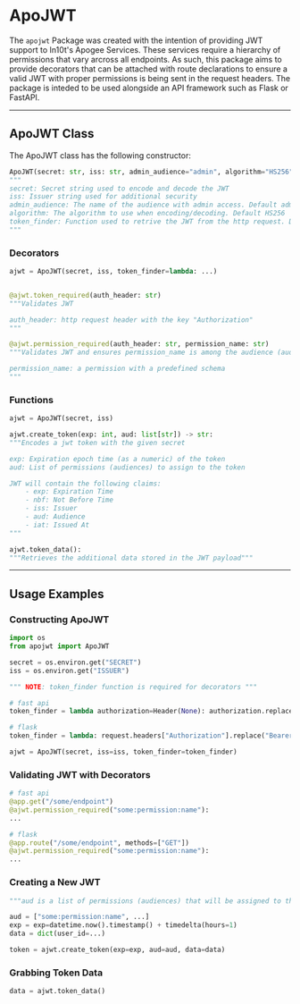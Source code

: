 # ApoJWT
The `apojwt` Package was created with the intention of providing JWT support to In10t's Apogee Services. These services require a hierarchy of permissions that vary arcross all endpoints. As such, this package aims to provide decorators that can be attached with route declarations to ensure a valid JWT with proper permissions is being sent in the request headers. The package is inteded to be used alongside an API framework such as Flask or FastAPI.

---


## ApoJWT Class
The ApoJWT class has the following constructor:
```python
ApoJWT(secret: str, iss: str, admin_audience="admin", algorithm="HS256", token_finder=None)
"""
secret: Secret string used to encode and decode the JWT
iss: Issuer string used for additional security
admin_audience: The name of the audience with admin access. Default admin
algorithm: The algorithm to use when encoding/decoding. Default HS256
token_finder: Function used to retrive the JWT from the http request. Default None
"""
```
### Decorators
```python
ajwt = ApoJWT(secret, iss, token_finder=lambda: ...)


@ajwt.token_required(auth_header: str)
"""Validates JWT

auth_header: http request header with the key "Authorization"
"""

@ajwt.permission_required(auth_header: str, permission_name: str)
"""Validates JWT and ensures permission_name is among the audience (aud)

permission_name: a permission with a predefined schema
"""
```

### Functions
```python
ajwt = ApoJWT(secret, iss)

ajwt.create_token(exp: int, aud: list[str]) -> str:
"""Encodes a jwt token with the given secret

exp: Expiration epoch time (as a numeric) of the token
aud: List of permissions (audiences) to assign to the token

JWT will contain the following claims:
    - exp: Expiration Time
    - nbf: Not Before Time
    - iss: Issuer
    - aud: Audience
    - iat: Issued At
"""

ajwt.token_data():
"""Retrieves the additional data stored in the JWT payload"""
```
---
## Usage Examples
### Constructing ApoJWT
```python
import os
from apojwt import ApoJWT

secret = os.environ.get("SECRET")
iss = os.environ.get("ISSUER")

""" NOTE: token_finder function is required for decorators """

# fast api
token_finder = lambda authorization=Header(None): authorization.replace("Bearer ", "")

# flask
token_finder = lambda: request.headers["Authorization"].replace("Bearer ", "")

ajwt = ApoJWT(secret, iss=iss, token_finder=token_finder)

```

### Validating JWT with Decorators
```python
# fast api
@app.get("/some/endpoint")
@ajwt.permission_required("some:permission:name"):
...

# flask
@app.route("/some/endpoint", methods=["GET"])
@ajwt.permission_required("some:permission:name"):
...
```

### Creating a New JWT
```python
"""aud is a list of permissions (audiences) that will be assigned to the new token"""

aud = ["some:permission:name", ...]
exp = exp=datetime.now().timestamp() + timedelta(hours=1)
data = dict(user_id=...)

token = ajwt.create_token(exp=exp, aud=aud, data=data)
```

### Grabbing Token Data
```python
data = ajwt.token_data()
```